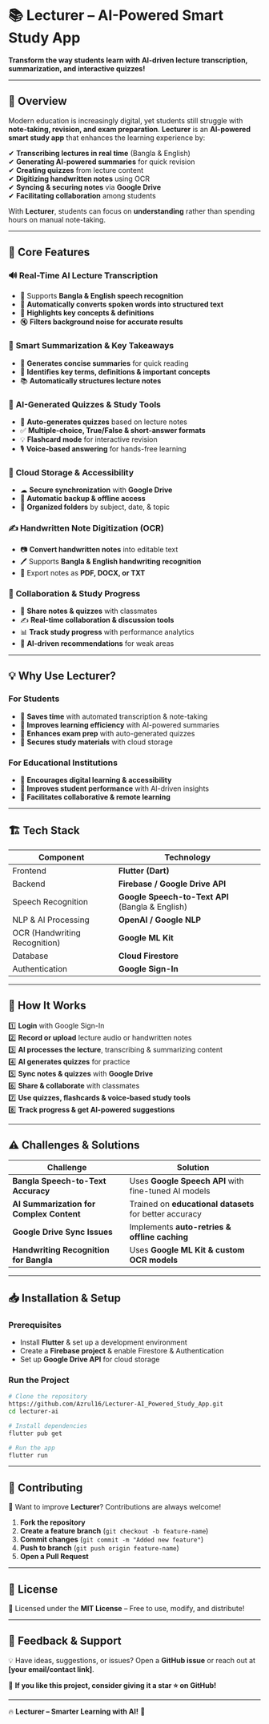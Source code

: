 # 📚 **Lecturer – AI-Powered Smart Study App**  

**Transform the way students learn with AI-driven lecture transcription, summarization, and interactive quizzes!**  

---

## 🚀 **Overview**  

Modern education is increasingly digital, yet students still struggle with **note-taking, revision, and exam preparation**. **Lecturer** is an **AI-powered smart study app** that enhances the learning experience by:  

✔ **Transcribing lectures in real time** (Bangla & English)  
✔ **Generating AI-powered summaries** for quick revision  
✔ **Creating quizzes** from lecture content  
✔ **Digitizing handwritten notes** using OCR  
✔ **Syncing & securing notes** via **Google Drive**  
✔ **Facilitating collaboration** among students  

With **Lecturer**, students can focus on **understanding** rather than spending hours on manual note-taking.  

---

## 🎯 **Core Features**  

### 🔊 **Real-Time AI Lecture Transcription**  
- 🎤 Supports **Bangla & English speech recognition**  
- 📝 **Automatically converts spoken words into structured text**  
- 📌 **Highlights key concepts & definitions**  
- 🔇 **Filters background noise for accurate results**  

### 🧠 **Smart Summarization & Key Takeaways**  
- 📄 **Generates concise summaries** for quick reading  
- 📌 **Identifies key terms, definitions & important concepts**  
- 📚 **Automatically structures lecture notes**  

### 🎯 **AI-Generated Quizzes & Study Tools**  
- 📝 **Auto-generates quizzes** based on lecture notes  
- ✅ **Multiple-choice, True/False & short-answer formats**  
- 💡 **Flashcard mode** for interactive revision  
- 🎙 **Voice-based answering** for hands-free learning  

### 📁 **Cloud Storage & Accessibility**  
- ☁ **Secure synchronization** with **Google Drive**  
- 🔄 **Automatic backup & offline access**  
- 📂 **Organized folders** by subject, date, & topic  

### ✍ **Handwritten Note Digitization (OCR)**  
- 📷 **Convert handwritten notes** into editable text  
- 🖊 Supports **Bangla & English handwriting recognition**  
- 📑 Export notes as **PDF, DOCX, or TXT**  

### 👥 **Collaboration & Study Progress**  
- 📢 **Share notes & quizzes** with classmates  
- ✍ **Real-time collaboration & discussion tools**  
- 📊 **Track study progress** with performance analytics  
- 🎯 **AI-driven recommendations** for weak areas  

---

## 💡 **Why Use Lecturer?**  

### **For Students**  
- 🔹 **Saves time** with automated transcription & note-taking  
- 🔹 **Improves learning efficiency** with AI-powered summaries  
- 🔹 **Enhances exam prep** with auto-generated quizzes  
- 🔹 **Secures study materials** with cloud storage  

### **For Educational Institutions**  
- 🔹 **Encourages digital learning & accessibility**  
- 🔹 **Improves student performance** with AI-driven insights  
- 🔹 **Facilitates collaborative & remote learning**  

---

## 🏗 **Tech Stack**  

| **Component** | **Technology** |
|--------------|--------------|
| Frontend | **Flutter (Dart)** |
| Backend | **Firebase / Google Drive API** |
| Speech Recognition | **Google Speech-to-Text API** (Bangla & English) |
| NLP & AI Processing | **OpenAI / Google NLP** |
| OCR (Handwriting Recognition) | **Google ML Kit** |
| Database | **Cloud Firestore** |
| Authentication | **Google Sign-In** |

---

## 🔄 **How It Works**  

1️⃣ **Login** with Google Sign-In  
2️⃣ **Record or upload** lecture audio or handwritten notes  
3️⃣ **AI processes the lecture**, transcribing & summarizing content  
4️⃣ **AI generates quizzes** for practice  
5️⃣ **Sync notes & quizzes** with **Google Drive**  
6️⃣ **Share & collaborate** with classmates  
7️⃣ **Use quizzes, flashcards & voice-based study tools**  
8️⃣ **Track progress & get AI-powered suggestions**  

---

## ⚠ **Challenges & Solutions**  

| **Challenge** | **Solution** |
|--------------|-------------|
| **Bangla Speech-to-Text Accuracy** | Uses **Google Speech API** with fine-tuned AI models |
| **AI Summarization for Complex Content** | Trained on **educational datasets** for better accuracy |
| **Google Drive Sync Issues** | Implements **auto-retries & offline caching** |
| **Handwriting Recognition for Bangla** | Uses **Google ML Kit & custom OCR models** |

---

## 📥 **Installation & Setup**  

### **Prerequisites**  
- Install **Flutter** & set up a development environment  
- Create a **Firebase project** & enable Firestore & Authentication  
- Set up **Google Drive API** for cloud storage  

### **Run the Project**  
```sh
# Clone the repository
https://github.com/Azrul16/Lecturer-AI_Powered_Study_App.git
cd lecturer-ai

# Install dependencies
flutter pub get

# Run the app
flutter run
```

---

## 🤝 **Contributing**  

🚀 Want to improve **Lecturer**? Contributions are always welcome!  

1. **Fork the repository**  
2. **Create a feature branch** (`git checkout -b feature-name`)  
3. **Commit changes** (`git commit -m "Added new feature"`)  
4. **Push to branch** (`git push origin feature-name`)  
5. **Open a Pull Request**  

---

## 📜 **License**  

📄 Licensed under the **MIT License** – Free to use, modify, and distribute!  

---

## 📩 **Feedback & Support**  

💡 Have ideas, suggestions, or issues? Open a **GitHub issue** or reach out at **[your email/contact link]**.  

🌟 **If you like this project, consider giving it a star ⭐ on GitHub!**  

---

🔥 **Lecturer – Smarter Learning with AI!** 🚀  

